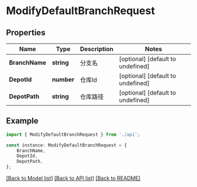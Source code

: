 # ModifyDefaultBranchRequest


## Properties

Name | Type | Description | Notes
------------ | ------------- | ------------- | -------------
**BranchName** | **string** | 分支名 | [optional] [default to undefined]
**DepotId** | **number** | 仓库Id | [optional] [default to undefined]
**DepotPath** | **string** | 仓库路径 | [optional] [default to undefined]

## Example

```typescript
import { ModifyDefaultBranchRequest } from './api';

const instance: ModifyDefaultBranchRequest = {
    BranchName,
    DepotId,
    DepotPath,
};
```

[[Back to Model list]](../README.md#documentation-for-models) [[Back to API list]](../README.md#documentation-for-api-endpoints) [[Back to README]](../README.md)
